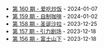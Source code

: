 * [第 160 期 - 爱吃炒饭](https://weekly.tw93.fun/posts/160-爱吃炒饭) - 2024-01-07
* [第 159 期 - 自制咖啡](https://weekly.tw93.fun/posts/159-自制咖啡) - 2024-01-02
* [第 158 期 - 圣诞沙拉](https://weekly.tw93.fun/posts/158-圣诞沙拉) - 2023-12-25
* [第 157 期 - 引力剧场](https://weekly.tw93.fun/posts/157-引力剧场) - 2023-12-18
* [第 156 期 - 富士山下](https://weekly.tw93.fun/posts/156-富士山下) - 2023-12-18

